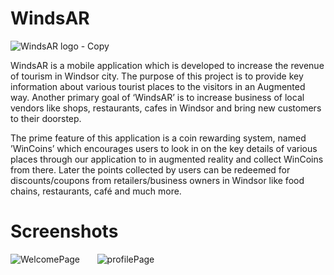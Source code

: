# WindsAR

![WindsAR logo - Copy](https://user-images.githubusercontent.com/85033138/134251036-4ca2d2f9-9a77-496c-9767-a7b8dd04d36c.jpeg)

WindsAR is a mobile application which is developed to increase the revenue of tourism in Windsor city. The purpose of this project is to provide key information about various tourist places to the visitors in an Augmented way. Another primary goal of ‘WindsAR’ is to increase business of local vendors like shops, restaurants, cafes in Windsor and bring new customers to their doorstep. 

The prime feature of this application is a coin rewarding system, named ’WinCoins’ which encourages users to look in on the key details of various places through our application to in augmented reality and collect WinCoins from there. Later the points collected by users can be redeemed for discounts/coupons from retailers/business owners in Windsor like food chains, restaurants, café and much more.

<h1><b>Screenshots</b></h1>

![WelcomePage](https://user-images.githubusercontent.com/85033138/137004473-e5cc9db4-6dfc-4520-a344-eed01ed0923b.jpg)  &nbsp;&nbsp;&nbsp;&nbsp;&nbsp;  ![profilePage](https://user-images.githubusercontent.com/85033138/137003574-5b9c73df-33d5-43c1-8c2f-671ce611d129.jpg) 

